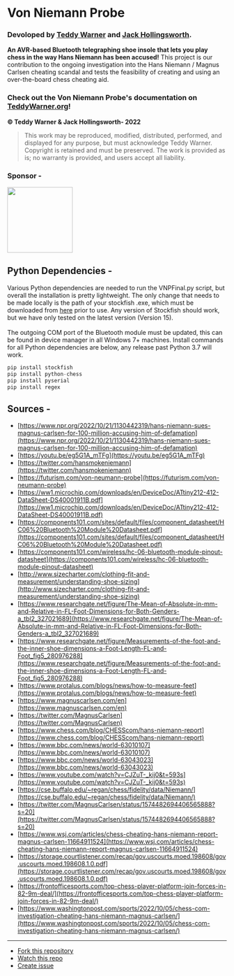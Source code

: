# Von Niemann Probe
### Devoloped by [Teddy Warner](https://teddywarner.org/About-Me/about/) and [Jack Hollingsworth](http://fabacademy.org/2021/labs/charlotte/students/jack-hollingsworth/about/).

**An AVR-based Bluetooth telegraphing shoe insole that lets you play chess in the way Hans Niemann has been accused!** This project is our contribution to the ongoing investigation into the Hans Niemann / Magnus Carlsen cheating scandal and tests the feasibility of creating and using an over-the-board chess cheating aid.

### Check out the Von Niemann Probe's documentation on [TeddyWarner.org](https://teddywarner.org/Projects/VonNiemannProbe/)!

**© Teddy Warner & Jack Hollingsworth- 2022**
> This work may be reproduced, modified, distributed, performed, and displayed for any purpose,
> but must acknowledge Teddy Warner. Copyright is retained and must be preserved. 
> The work is provided as is; no warranty is provided, and users accept all liability.

### Sponsor -
<a href="https://www.pcbway.com/"><img src="https://teddywarner.org/images/VonNiemannProbe/PCBWay.png" width="150"></a>

## Python Dependencies - 

Various Python dependencies are needed to run the VNPFinal.py script, but overall the installation is pretty lightweight. The only change that needs to be made locally is the path of your stockfish .exe, which must be downloaded from [here](https://stockfishchess.org/download/) prior to use. Any version of Stockfish should work, but we have only tested on the latest version (Version 15). 
<br/><br/>
The outgoing COM port of the Bluetooth module must be updated, this can be found in device manager in all Windows 7+ machines. 
Install commands for all Python dependencies are below, any release past Python 3.7 will work.

```python
pip install stockfish
pip install python-chess
pip install pyserial
pip install regex
```

## Sources -
- [https://www.npr.org/2022/10/21/1130442319/hans-niemann-sues-magnus-carlsen-for-100-million-accusing-him-of-defamation](https://www.npr.org/2022/10/21/1130442319/hans-niemann-sues-magnus-carlsen-for-100-million-accusing-him-of-defamation)
- [https://youtu.be/eg5G1A_mTFg](https://youtu.be/eg5G1A_mTFg)
- [https://twitter.com/hansmokeniemann](https://twitter.com/hansmokeniemann)
- [https://futurism.com/von-neumann-probe](https://futurism.com/von-neumann-probe)
- [https://ww1.microchip.com/downloads/en/DeviceDoc/ATtiny212-412-DataSheet-DS40001911B.pdf](https://ww1.microchip.com/downloads/en/DeviceDoc/ATtiny212-412-DataSheet-DS40001911B.pdf)
- [https://components101.com/sites/default/files/component_datasheet/HC06%20Bluetooth%20Module%20Datasheet.pdf](https://components101.com/sites/default/files/component_datasheet/HC06%20Bluetooth%20Module%20Datasheet.pdf)
- [https://components101.com/wireless/hc-06-bluetooth-module-pinout-datasheet](https://components101.com/wireless/hc-06-bluetooth-module-pinout-datasheet)
- [http://www.sizecharter.com/clothing-fit-and-measurement/understanding-shoe-sizing](http://www.sizecharter.com/clothing-fit-and-measurement/understanding-shoe-sizing)
- [https://www.researchgate.net/figure/The-Mean-of-Absolute-in-mm-and-Relative-in-FL-Foot-Dimensions-for-Both-Genders-a_tbl2_327021689](https://www.researchgate.net/figure/The-Mean-of-Absolute-in-mm-and-Relative-in-FL-Foot-Dimensions-for-Both-Genders-a_tbl2_327021689)
- [https://www.researchgate.net/figure/Measurements-of-the-foot-and-the-inner-shoe-dimensions-a-Foot-Length-FL-and-Foot_fig5_280976288](https://www.researchgate.net/figure/Measurements-of-the-foot-and-the-inner-shoe-dimensions-a-Foot-Length-FL-and-Foot_fig5_280976288)
- [https://www.protalus.com/blogs/news/how-to-measure-feet](https://www.protalus.com/blogs/news/how-to-measure-feet)
- [https://www.magnuscarlsen.com/en](https://www.magnuscarlsen.com/en)
- [https://twitter.com/MagnusCarlsen](https://twitter.com/MagnusCarlsen)
- [https://www.chess.com/blog/CHESScom/hans-niemann-report](https://www.chess.com/blog/CHESScom/hans-niemann-report)
- [https://www.bbc.com/news/world-63010107](https://www.bbc.com/news/world-63010107)
- [https://www.bbc.com/news/world-63043023](https://www.bbc.com/news/world-63043023)
- [https://www.youtube.com/watch?v=CJZuT-_kij0&t=593s](https://www.youtube.com/watch?v=CJZuT-_kij0&t=593s)
- [https://cse.buffalo.edu/~regan/chess/fidelity/data/Niemann/](https://cse.buffalo.edu/~regan/chess/fidelity/data/Niemann/)
- [https://twitter.com/MagnusCarlsen/status/1574482694406565888?s=20](https://twitter.com/MagnusCarlsen/status/1574482694406565888?s=20)
- [https://www.wsj.com/articles/chess-cheating-hans-niemann-report-magnus-carlsen-11664911524](https://www.wsj.com/articles/chess-cheating-hans-niemann-report-magnus-carlsen-11664911524)
- [https://storage.courtlistener.com/recap/gov.uscourts.moed.198608/gov.uscourts.moed.198608.1.0.pdf](https://storage.courtlistener.com/recap/gov.uscourts.moed.198608/gov.uscourts.moed.198608.1.0.pdf)
- [https://frontofficesports.com/top-chess-player-platform-join-forces-in-82-9m-deal/](https://frontofficesports.com/top-chess-player-platform-join-forces-in-82-9m-deal/)
- [https://www.washingtonpost.com/sports/2022/10/05/chess-com-investigation-cheating-hans-niemann-magnus-carlsen/](https://www.washingtonpost.com/sports/2022/10/05/chess-com-investigation-cheating-hans-niemann-magnus-carlsen/)

---
- [Fork this repository](https://github.com/Twarner491/VonNiemannProbe/fork)
- [Watch this repo](https://github.com/Twarner491/VonNiemannProbe/subscription)
- [Create issue](https://github.com/Twarner491/VonNiemannProbe/issues/new)